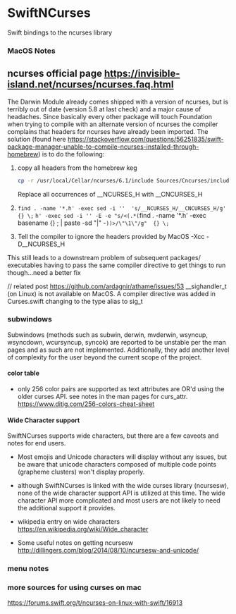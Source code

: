 # SwiftNCurses
Swift bindings to the ncurses library


### MacOS Notes
## ncurses official page https://invisible-island.net/ncurses/ncurses.faq.html

The Darwin Module already comes shipped with a version of ncurses, but is terribly out of date (version 5.8 at last check) and a major cause of headaches.  Since basically every other package will touch Foundation when trying to compile with an alternate version of ncurses the compiler complains that headers for ncurses have already been imported.  The solution (found here https://stackoverflow.com/questions/56251835/swift-package-manager-unable-to-compile-ncurses-installed-through-homebrew) is to do the following:
1. copy all headers from the homebrew keg
    ```bash
    cp -r /usr/local/Cellar/ncurses/6.1/include Sources/Cncurses/include
    ```
    Replace all occurrences of __NCURSES_H with __CNCURSES_H 
2. `find . -name '*.h' -exec sed -i ''  's/__NCURSES_H/__CNCURSES_H/g' {} \;`
    `h' -exec sed -i '' -E -e "s/<(.*(`find . -name '*.h' -exec basename {} \; |  paste -sd "|" -`))>/\"\1\"/g"  {} \;`
    
3.  Tell the compiler to ignore the headers provided by MacOS -Xcc -D__NCURSES_H

This still leads to a downstream problem of subsequent packages/ executables  having to pass the same compiler directive to get things to run though...need a better fix

// related post https://github.com/ardagnir/athame/issues/53
    __sighandler_t (on Linux) is not available on MacOS.
    A compiler directive was added in Curses.swift changing to the type alias to sig_t

### subwindows
Subwindows (methods such as subwin, derwin, mvderwin, wsyncup,  wsyncdown,
    wcursyncup,  syncok) are reported to be unstable per the man pages and as such are not implemented.  Additionally, they add another level of complexity for the user beyond the current scope of the project.
    
#### color table
* only 256 color pairs are supported as text attributes are OR'd using the older curses API.  see notes in the man pages for curs_attr.
https://www.ditig.com/256-colors-cheat-sheet


#### Wide Character support
SwiftNCurses supports wide characters, but there are a few caveots and notes for end users.
* Most emojis and Unicode characters will display without any issues, but be aware that unicode characters composed of multiple code points (grapheme clusters) won't display properly.
* although SwiftNCurses is linked with the wide curses library (ncursesw), none of the wide character support API is utilized at this time.  The wide character API more complicated and most users are not likely to need the additional support it provides.



* wikipedia entry on wide characters https://en.wikipedia.org/wiki/Wide_character
* Some useful notes on getting ncursesw http://dillingers.com/blog/2014/08/10/ncursesw-and-unicode/
### menu notes 


### more sources for using curses on mac
https://forums.swift.org/t/ncurses-on-linux-with-swift/16913


